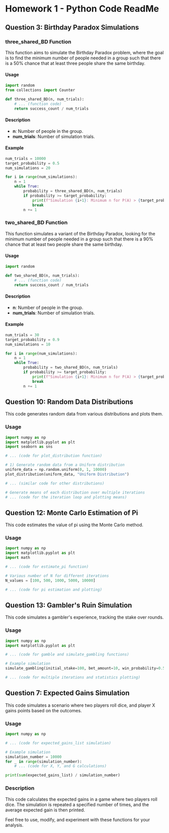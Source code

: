 # Homework 1 - Python Code ReadMe

## Question 3: Birthday Paradox Simulations

### three_shared_BD Function
This function aims to simulate the Birthday Paradox problem, where the goal is to find the minimum number of people needed in a group such that there is a 50% chance that at least three people share the same birthday.

#### Usage
```python
import random
from collections import Counter

def three_shared_BD(n, num_trials):
    # ... (function code)
    return success_count / num_trials
```

#### Description
- **n**: Number of people in the group.
- **num_trials**: Number of simulation trials.

#### Example
```python
num_trials = 10000
target_probability = 0.5
num_simulations = 20

for i in range(num_simulations):
    n = 1
    while True:
        probability = three_shared_BD(n, num_trials)
        if probability >= target_probability:
            print(f"Simulation {i+1}: Minimum n for P(A) > {target_probability} is {n}")
            break
        n += 1
```

### two_shared_BD Function
This function simulates a variant of the Birthday Paradox, looking for the minimum number of people needed in a group such that there is a 90% chance that at least two people share the same birthday.

#### Usage
```python
import random

def two_shared_BD(n, num_trials):
    # ... (function code)
    return success_count / num_trials
```

#### Description
- **n**: Number of people in the group.
- **num_trials**: Number of simulation trials.

#### Example
```python
num_trials = 30
target_probability = 0.9
num_simulations = 10

for i in range(num_simulations):
    n = 1
    while True:
        probability = two_shared_BD(n, num_trials)
        if probability >= target_probability:
            print(f"Simulation {i+1}: Minimum n for P(A) > {target_probability} is {n}")
            break
        n += 1
```

## Question 10: Random Data Distributions

This code generates random data from various distributions and plots them.

### Usage
```python
import numpy as np
import matplotlib.pyplot as plt
import seaborn as sns

# ... (code for plot_distribution function)

# 1) Generate random data from a Uniform distribution
uniform_data = np.random.uniform(0, 1, 10000)
plot_distribution(uniform_data, "Uniform Distribution")

# ... (similar code for other distributions)

# Generate means of each distribution over multiple iterations
# ... (code for the iteration loop and plotting means)
```

## Question 12: Monte Carlo Estimation of Pi

This code estimates the value of pi using the Monte Carlo method.

### Usage
```python
import numpy as np
import matplotlib.pyplot as plt
import math

# ... (code for estimate_pi function)

# Various number of N for different iterations
N_values = [100, 500, 1000, 5000, 10000]

# ... (code for pi estimation and plotting)
```

## Question 13: Gambler's Ruin Simulation

This code simulates a gambler's experience, tracking the stake over rounds.

### Usage
```python
import numpy as np
import matplotlib.pyplot as plt

# ... (code for gamble and simulate_gambling functions)

# Example simulation
simulate_gambling(initial_stake=100, bet_amount=10, win_probability=0.5, target_amount=200, num_rounds=1000, num_simulations=5)

# ... (code for multiple iterations and statistics plotting)
```

## Question 7: Expected Gains Simulation

This code simulates a scenario where two players roll dice, and player X gains points based on the outcomes.

### Usage
```python
import numpy as np

# ... (code for expected_gains_list simulation)

# Example simulation
simulation_number = 10000
for _ in range(simulation_number):
    # ... (code for X, Y, and G calculations)

print(sum(expected_gains_list) / simulation_number)
```

### Description
This code calculates the expected gains in a game where two players roll dice. The simulation is repeated a specified number of times, and the average expected gain is then printed.

Feel free to use, modify, and experiment with these functions for your analysis.
